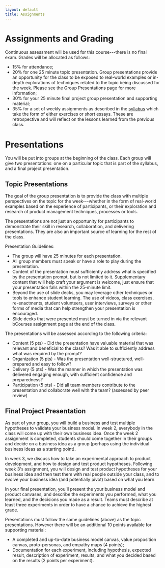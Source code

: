 ```yaml
---
layout: default
title: Assignments
---
```


# Assignments and Grading

Continuous assessment will be used for this course---there is no final exam. Grades will be allocated as follows:

* 15% for attendance;
* 20% for one 25 minute topic presentation. Group presentations provide an opportunity for the class to be exposed to real-world examples or in-depth explorations of techniques related to the topic being discussed for the week. Please see the Group Presentations page for more information;
* 30% for your 25 minute final project group presentation and supporting material;
* 35% for a set of weekly assignments as described in the [syllabus](/syllabus.html) which take the form of either exercises or short essays. These are retrospective and will reflect on the lessons learned from the previous class.

# Presentations

You will be put into groups at the beginning of the class. Each group will give two presentations: one on a particular topic that is part of the syllabus, and a final project presentation.

## Topic Presentations

The goal of the group presentation is to provide the class with
multiple perspectives on the topic for the week---whether in
the form of real-world examples based on the experience of
participants, or their exploration and research of product management
techniques, processes or tools.

The presentations are not just an opportunity for participants to
demonstrate their skill in research, collaboration, and delivering
presentations. They are also an important source of learning for the
rest of the class.

Presentation Guidelines:

* The group will have 25 minutes for each presentation. 
* All group members must speak or have a role to play during the presentation.
* Content of the presentation must sufficiently address what is specified by the presentation prompt, but is not limited to it. Supplementary content that will help craft your argument is welcome, just ensure that your presentation falls within the 25-minute limit.
* Beyond the use of slide decks, you may leverage other techniques or tools to enhance student learning. The use of videos, class exercises, re-enactments, student volunteers, user interviews, surveys or other forms of media that can help strengthen your presentation is encouraged.
* Slide decks that were presented must be turned in via the relevant bCourses assignment page at the end of the class.

The presentations will be assessed according to the following criteria:

* Content (5 pts) - Did the presentation have valuable material that
  was relevant and beneficial to the class? Was it able to
  sufficiently address what was required by the prompt?
* Organization (5 pts) - Was the presentation well-structured,
  well-prepared and easy to follow?
* Delivery (5 pts) - Was the manner in which the presentation was
  delivered engaging enough, with sufficient confidence and
  preparedness?
* Participation (5 pts) - Did all team members contribute to the
  presentation and collaborate well with the team? (assessed by peer review)

## Final Project Presentation

As part of your group, you will build a business and test multiple hypotheses to validate your business model. In week 2, everybody in the class will come up with their own business idea. Once the week 2 assignment is completed, students should come together in their groups and decide on a business idea as a group (perhaps using the individual business ideas as a starting point).

In week 3, we discuss how to take an experimental approach to product development, and how to design and test product hypotheses. Following week 3's assignment, you will design and test product hypotheses for your business idea and then test them with real people outside your class, and to evolve your business idea (and potentially pivot) based on what you learn.

In your final presentation, you'll present the your business model and product canvases, and describe the experiments you performed, what you learned, and the decisions you made as a result. Teams must describe at least three experiments in order to have a chance to achieve the highest grade.

Presentations must follow the same guidelines (above) as the topic presentations. However there will be an additional 10 points available for supporting material:

* A completed and up-to-date business model canvas, value proposition canvas, proto-personas, and empathy maps (4 points);
* Documentation for each experiment, including hypothesis, expected result, description of experiment, results, and what you decided based on the results (2 points per experiment).
